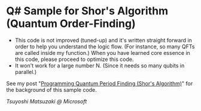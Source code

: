 # Q# Sample for Shor's Algorithm (Quantum Order-Finding)

- This code is not improved (tuned-up) and it's written straight forward in order to help you understand the logic flow. (For instance, so many QFTs are called inside my function.) When you have learned core essence in this code, please proceed to optimize this code.
- It won't work for a large number N. (Since it needs so many qubits in parallel.)

See my post "[Programming Quantum Period Finding (Shor's Algorithm)](https://tsmatz.wordpress.com/2019/06/04/quantum-integer-factorization-by-shor-period-finding-algorithm/)" for the background of this sample code.

*Tsuyoshi Matsuzaki @ Microsoft*
